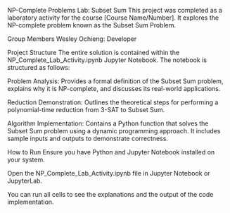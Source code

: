 NP-Complete Problems Lab: Subset Sum
This project was completed as a laboratory activity for the course [Course Name/Number]. It explores the NP-complete problem known as the Subset Sum Problem.

Group Members
Wesley Ochieng: Developer

Project Structure
The entire solution is contained within the NP_Complete_Lab_Activity.ipynb Jupyter Notebook. The notebook is structured as follows:

Problem Analysis: Provides a formal definition of the Subset Sum problem, explains why it is NP-complete, and discusses its real-world applications.

Reduction Demonstration: Outlines the theoretical steps for performing a polynomial-time reduction from 3-SAT to Subset Sum.

Algorithm Implementation: Contains a Python function that solves the Subset Sum problem using a dynamic programming approach. It includes sample inputs and outputs to demonstrate correctness.

How to Run
Ensure you have Python and Jupyter Notebook installed on your system.

Open the NP_Complete_Lab_Activity.ipynb file in Jupyter Notebook or JupyterLab.

You can run all cells to see the explanations and the output of the code implementation.
